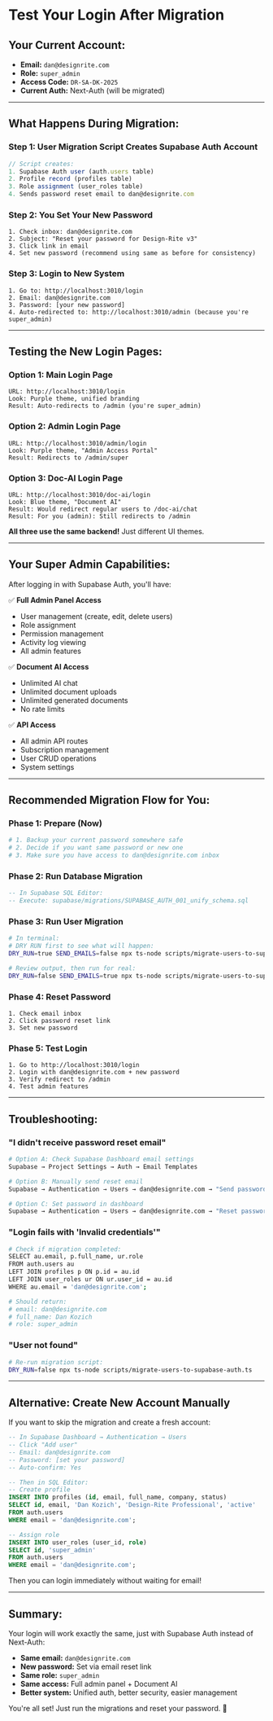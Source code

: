# Test Your Login After Migration

## Your Current Account:
- **Email:** `dan@designrite.com`
- **Role:** `super_admin`
- **Access Code:** `DR-SA-DK-2025`
- **Current Auth:** Next-Auth (will be migrated)

---

## What Happens During Migration:

### Step 1: User Migration Script Creates Supabase Auth Account
```typescript
// Script creates:
1. Supabase Auth user (auth.users table)
2. Profile record (profiles table)
3. Role assignment (user_roles table)
4. Sends password reset email to dan@designrite.com
```

### Step 2: You Set Your New Password
```
1. Check inbox: dan@designrite.com
2. Subject: "Reset your password for Design-Rite v3"
3. Click link in email
4. Set new password (recommend using same as before for consistency)
```

### Step 3: Login to New System
```
1. Go to: http://localhost:3010/login
2. Email: dan@designrite.com
3. Password: [your new password]
4. Auto-redirected to: http://localhost:3010/admin (because you're super_admin)
```

---

## Testing the New Login Pages:

### Option 1: Main Login Page
```
URL: http://localhost:3010/login
Look: Purple theme, unified branding
Result: Auto-redirects to /admin (you're super_admin)
```

### Option 2: Admin Login Page
```
URL: http://localhost:3010/admin/login
Look: Purple theme, "Admin Access Portal"
Result: Redirects to /admin/super
```

### Option 3: Doc-AI Login Page
```
URL: http://localhost:3010/doc-ai/login
Look: Blue theme, "Document AI"
Result: Would redirect regular users to /doc-ai/chat
Result: For you (admin): Still redirects to /admin
```

**All three use the same backend!** Just different UI themes.

---

## Your Super Admin Capabilities:

After logging in with Supabase Auth, you'll have:

✅ **Full Admin Panel Access**
- User management (create, edit, delete users)
- Role assignment
- Permission management
- Activity log viewing
- All admin features

✅ **Document AI Access**
- Unlimited AI chat
- Unlimited document uploads
- Unlimited generated documents
- No rate limits

✅ **API Access**
- All admin API routes
- Subscription management
- User CRUD operations
- System settings

---

## Recommended Migration Flow for You:

### Phase 1: Prepare (Now)
```bash
# 1. Backup your current password somewhere safe
# 2. Decide if you want same password or new one
# 3. Make sure you have access to dan@designrite.com inbox
```

### Phase 2: Run Database Migration
```sql
-- In Supabase SQL Editor:
-- Execute: supabase/migrations/SUPABASE_AUTH_001_unify_schema.sql
```

### Phase 3: Run User Migration
```bash
# In terminal:
# DRY RUN first to see what will happen:
DRY_RUN=true SEND_EMAILS=false npx ts-node scripts/migrate-users-to-supabase-auth.ts

# Review output, then run for real:
DRY_RUN=false SEND_EMAILS=true npx ts-node scripts/migrate-users-to-supabase-auth.ts
```

### Phase 4: Reset Password
```
1. Check email inbox
2. Click password reset link
3. Set new password
```

### Phase 5: Test Login
```
1. Go to http://localhost:3010/login
2. Login with dan@designrite.com + new password
3. Verify redirect to /admin
4. Test admin features
```

---

## Troubleshooting:

### "I didn't receive password reset email"
```bash
# Option A: Check Supabase Dashboard email settings
Supabase → Project Settings → Auth → Email Templates

# Option B: Manually send reset email
Supabase → Authentication → Users → dan@designrite.com → "Send password reset email"

# Option C: Set password in dashboard
Supabase → Authentication → Users → dan@designrite.com → "Reset password"
```

### "Login fails with 'Invalid credentials'"
```bash
# Check if migration completed:
SELECT au.email, p.full_name, ur.role
FROM auth.users au
LEFT JOIN profiles p ON p.id = au.id
LEFT JOIN user_roles ur ON ur.user_id = au.id
WHERE au.email = 'dan@designrite.com';

# Should return:
# email: dan@designrite.com
# full_name: Dan Kozich
# role: super_admin
```

### "User not found"
```bash
# Re-run migration script:
DRY_RUN=false npx ts-node scripts/migrate-users-to-supabase-auth.ts
```

---

## Alternative: Create New Account Manually

If you want to skip the migration and create a fresh account:

```sql
-- In Supabase Dashboard → Authentication → Users
-- Click "Add user"
-- Email: dan@designrite.com
-- Password: [set your password]
-- Auto-confirm: Yes

-- Then in SQL Editor:
-- Create profile
INSERT INTO profiles (id, email, full_name, company, status)
SELECT id, email, 'Dan Kozich', 'Design-Rite Professional', 'active'
FROM auth.users
WHERE email = 'dan@designrite.com';

-- Assign role
INSERT INTO user_roles (user_id, role)
SELECT id, 'super_admin'
FROM auth.users
WHERE email = 'dan@designrite.com';
```

Then you can login immediately without waiting for email!

---

## Summary:

Your login will work exactly the same, just with Supabase Auth instead of Next-Auth:

- **Same email:** `dan@designrite.com`
- **New password:** Set via email reset link
- **Same role:** `super_admin`
- **Same access:** Full admin panel + Document AI
- **Better system:** Unified auth, better security, easier management

You're all set! Just run the migrations and reset your password. 🚀
